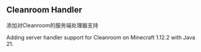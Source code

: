 Cleanroom Handler
---------

添加对Cleanroom的服务端处理器支持

Adding server handler support for Cleanroom on Minecraft 1.12.2 with Java 21.
